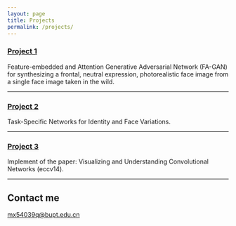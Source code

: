 ```yaml
---
layout: page
title: Projects
permalink: /projects/
---
```


### [Project 1](https://github.com/mx54039q/FFGAN)

Feature-embedded and Attention Generative Adversarial Network (FA-GAN) for synthesizing a frontal, neutral expression, photorealistic
face image from a single face image taken in the wild.

***

### [Project 2](https://github.com/mx54039q/RotateFace_caffe)

Task-Specific Networks for Identity and Face Variations.

***

### [Project 3](https://github.com/mx54039q/CNN_VISUALIZING) 

Implement of the paper: Visualizing and Understanding Convolutional Networks (eccv14).

***

## Contact me

[mx54039q@bupt.edu.cn](mailto:mx54039q@bupt.edu.cn)